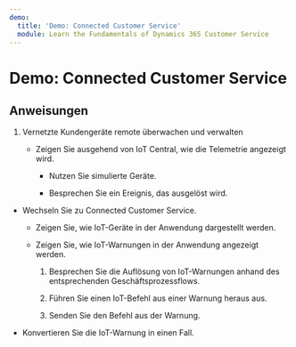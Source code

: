 ```yaml
---
demo:
  title: 'Demo: Connected Customer Service'
  module: Learn the Fundamentals of Dynamics 365 Customer Service
---
```


# Demo: Connected Customer Service

## Anweisungen

1. Vernetzte Kundengeräte remote überwachen und verwalten

    - Zeigen Sie ausgehend von IoT Central, wie die Telemetrie angezeigt wird.

        - Nutzen Sie simulierte Geräte.

        - Besprechen Sie ein Ereignis, das ausgelöst wird.

- Wechseln Sie zu Connected Customer Service. 

    - Zeigen Sie, wie IoT-Geräte in der Anwendung dargestellt werden.

    - Zeigen Sie, wie IoT-Warnungen in der Anwendung angezeigt werden.

        1. Besprechen Sie die Auflösung von IoT-Warnungen anhand des entsprechenden Geschäftsprozessflows.

        2. Führen Sie einen IoT-Befehl aus einer Warnung heraus aus.

        3. Senden Sie den Befehl aus der Warnung. 

- Konvertieren Sie die IoT-Warnung in einen Fall.

